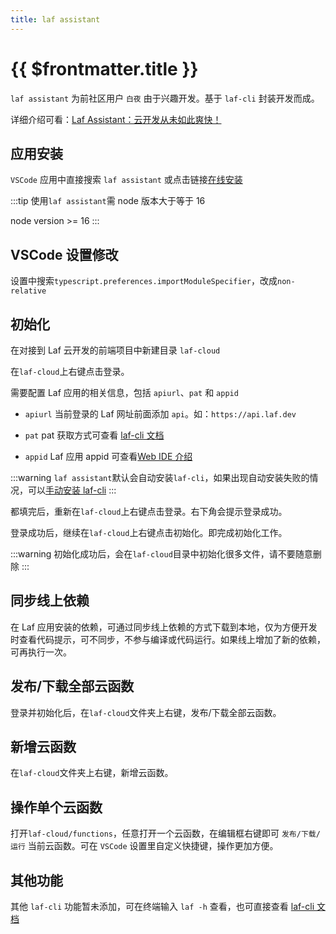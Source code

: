 ```yaml
---
title: laf assistant
---
```


# {{ $frontmatter.title }}

`laf assistant` 为前社区用户 `白夜` 由于兴趣开发。基于 `laf-cli` 封装开发而成。

详细介绍可看：[Laf Assistant：云开发从未如此爽快！](https://mp.weixin.qq.com/s/SueTSmWFXDySaRSx3uAPIg)

## 应用安装

`VSCode` 应用中直接搜索 `laf assistant` 或点击链接[在线安装](https://marketplace.visualstudio.com/items?itemName=NightWhite.laf-assistant)

:::tip
使用`laf assistant`需 node 版本大于等于 16

node version >= 16
:::

## VSCode 设置修改

设置中搜索`typescript.preferences.importModuleSpecifier`，改成`non-relative`

## 初始化

在对接到 Laf 云开发的前端项目中新建目录 `laf-cloud`

在`laf-cloud`上右键点击登录。

需要配置 Laf 应用的相关信息，包括 `apiurl`、`pat` 和 `appid`

- `apiurl` 当前登录的 Laf 网址前面添加 `api`。如：`https://api.laf.dev`

- `pat` pat 获取方式可查看 [laf-cli 文档](/guide/cli/#登录)

- `appid` Laf 应用 appid 可查看[Web IDE 介绍](/guide/web-ide/#应用管理)

:::warning
`laf assistant`默认会自动安装`laf-cli`，如果出现自动安装失败的情况，可以[手动安装 laf-cli](/guide/cli/#安装)
:::

都填完后，重新在`laf-cloud`上右键点击登录。右下角会提示登录成功。

登录成功后，继续在`laf-cloud`上右键点击初始化。即完成初始化工作。

:::warning
初始化成功后，会在`laf-cloud`目录中初始化很多文件，请不要随意删除
:::

## 同步线上依赖

在 Laf 应用安装的依赖，可通过同步线上依赖的方式下载到本地，仅为方便开发时查看代码提示，可不同步，不参与编译或代码运行。如果线上增加了新的依赖，可再执行一次。

## 发布/下载全部云函数

登录并初始化后，在`laf-cloud`文件夹上右键，发布/下载全部云函数。

## 新增云函数

在`laf-cloud`文件夹上右键，新增云函数。

## 操作单个云函数

打开`laf-cloud/functions`，任意打开一个云函数，在编辑框右键即可 `发布/下载/运行` 当前云函数。可在 `VSCode` 设置里自定义快捷键，操作更加方便。

## 其他功能

其他 `laf-cli` 功能暂未添加，可在终端输入 `laf -h` 查看，也可直接查看 [laf-cli 文档](/guide/cli/)
